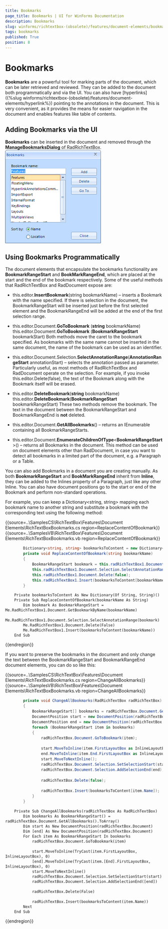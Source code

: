 ```yaml
---
title: Bookmarks
page_title: Bookmarks | UI for WinForms Documentation
description: Bookmarks
slug: winforms/richtextbox-(obsolete)/features/document-elements/bookmarks
tags: bookmarks
published: True
position: 8
---
```


# Bookmarks

__Bookmarks__ are a powerful tool for marking parts of the document, which can be later retrieved and reviewed. They can be added to the document both programmatically and via the UI. You can also have [hyperlinks]({%slug winforms/richtextbox-(obsolete)/features/document-elements/hyperlink%}) pointing to the annotations in the document. This is very convenient, as it provides the means for easier navigation in the document and enables features like table of contents.

## Adding Bookmarks via the UI

__Bookmarks__ can be inserted in the document and removed through the __ManageBookmarksDialog__ of RadRichTextBox.![richtextbox-features-document-elements-bookmarks 001](images/richtextbox-features-document-elements-bookmarks001.png)

## Using Bookmarks Programmatically

The document elements that encapsulate the bookmarks functionality are __BookmarkRangeStart__ and __BookMarkRangeEnd__, which are placed at the start and the end of the bookmark respectively. Some of the useful methods that RadRichTextBox and RadDocument expose are:

* this.editor.__InsertBookmark__(string bookmarkName) – inserts a Bookmark with the name specified. If there is selection in the document, the BookmarkRangeStart will be inserted just before the first selected element and the BookmarkRangeEnd will be added at the end of the first selection range.

* this.editor.Document.__GoToBookmark__ (__string__ bookmarkName)
this.editor.Document.__GoToBookmark__ (__BookmarkRangeStart__ bookmarkStart)
Both methods move the caret to the bookmark specified. As bookmarks with the same name cannot be inserted in the same document, the name of the bookmark can be used as an identifier.

* this.editor.Document.Selection.__SelectAnnotationRange__(__AnnotationRangeStart__ annotationStart) – selects the annotation passed as parameter. Particularly useful, as most methods of RadRichTextBox and RadDocument operate on the selection. For example, if you invoke this.editor.Delete(false), the text of the Bookmark along with the Bookmark itself will be erased.

* this.editor.__DeleteBookmark__(__string__ bookmarkName)
this.editor.__DeleteBookmark__(__BookmarkRangeStart__ bookmarkRangeStart) 
These two methods remove the bookmark. The text in the document between the BookmarkRangeStart and BookmarkRangeEnd is __not__ deleted.

* this.editor.Document.__GetAllBookmarks__() – returns an IEnumerable<BookmarkRangeStart> containing all BookmarkRangeStarts.

* this.editor.Document.__EnumerateChildrenOfType__<__BookmarkRangeStart__>() – returns all Bookmarks in the document. This method can be used on document elements other than RadDocument, in case you want to detect all bookmarks in a limited part of the document, e.g. a Paragraph or a Table.

You can also add Bookmarks in a document you are creating manually. As both __BookmarkRangeStart__ and __BookMarkRangeEnd__ inherit from __Inline__, they can be added to the Inlines property of a Paragraph, just like any other Inline. You can also have document positions go to the start or end of the Bookmark and perform non-standard operations. 

For example, you can keep a Dictionary<string, string> mapping each bookmark name to another string and substitute a bookmark with the corresponding text using the following method:

{{source=..\SamplesCS\RichTextBox\Features\Document Elements\RichTextBoxBookmarks.cs region=ReplaceContentOfBookmark}} 
{{source=..\SamplesVB\RichTextBox\Features\Document Elements\RichTextBoxBookmarks.vb region=ReplaceContentOfBookmark}} 

````C#
        Dictionary<string, string> bookmarksToContent = new Dictionary<string, string>();
        private void ReplaceContentOfBookmark(string bookmarkName)
        {
            BookmarkRangeStart bookmark = this.radRichTextBox1.Document.GetBookmarkByName(bookmarkName);
            this.radRichTextBox1.Document.Selection.SelectAnnotationRange(bookmark);
            this.radRichTextBox1.Document.Delete(false);
            this.radRichTextBox1.Insert(bookmarksToContent[bookmarkName]);
        }
````
````VB.NET
    Private bookmarksToContent As New Dictionary(Of String, String)()
    Private Sub ReplaceContentOfBookmark(bookmarkName As String)
        Dim bookmark As BookmarkRangeStart = Me.RadRichTextBox1.Document.GetBookmarkByName(bookmarkName)
        Me.RadRichTextBox1.Document.Selection.SelectAnnotationRange(bookmark)
        Me.RadRichTextBox1.Document.Delete(False)
        Me.RadRichTextBox1.Insert(bookmarksToContent(bookmarkName))
    End Sub
````

{{endregion}}

If you want to preserve the bookmarks in the document and only change the text between the BookmarkRangeStart and BookmarkRangeEnd document elements, you can do so like this:

{{source=..\SamplesCS\RichTextBox\Features\Document Elements\RichTextBoxBookmarks.cs region=ChangeAllBookmarks}} 
{{source=..\SamplesVB\RichTextBox\Features\Document Elements\RichTextBoxBookmarks.vb region=ChangeAllBookmarks}} 

````C#
        private void ChangeAllBookmarks(RadRichTextBox radRichTextBox)
        {
            BookmarkRangeStart[] bookmarks = radRichTextBox.Document.GetAllBookmarks().ToArray<BookmarkRangeStart>();
            DocumentPosition start = new DocumentPosition(radRichTextBox.Document);
            DocumentPosition end = new DocumentPosition(radRichTextBox.Document);
            foreach (BookmarkRangeStart item in bookmarks)
            {
                radRichTextBox.Document.GoToBookmark(item);

                start.MoveToInline(item.FirstLayoutBox as InlineLayoutBox, 0);
                end.MoveToInline(item.End.FirstLayoutBox as InlineLayoutBox, 0);
                start.MoveToNextInline();
                radRichTextBox.Document.Selection.SetSelectionStart(start);
                radRichTextBox.Document.Selection.AddSelectionEnd(end);

                radRichTextBox.Delete(false);

                radRichTextBox.Insert(bookmarksToContent[item.Name]);
            }
        }
````
````VB.NET
    Private Sub ChangeAllBookmarks(radRichTextBox As RadRichTextBox)
        Dim bookmarks As BookmarkRangeStart() = radRichTextBox.Document.GetAllBookmarks().ToArray()
        Dim start As New DocumentPosition(radRichTextBox.Document)
        Dim [end] As New DocumentPosition(radRichTextBox.Document)
        For Each item As BookmarkRangeStart In bookmarks
            radRichTextBox.Document.GoToBookmark(item)

            start.MoveToInline(TryCast(item.FirstLayoutBox, InlineLayoutBox), 0)
            [end].MoveToInline(TryCast(item.[End].FirstLayoutBox, InlineLayoutBox), 0)
            start.MoveToNextInline()
            radRichTextBox.Document.Selection.SetSelectionStart(start)
            radRichTextBox.Document.Selection.AddSelectionEnd([end])

            radRichTextBox.Delete(False)

            radRichTextBox.Insert(bookmarksToContent(item.Name))
        Next
    End Sub
````

{{endregion}}